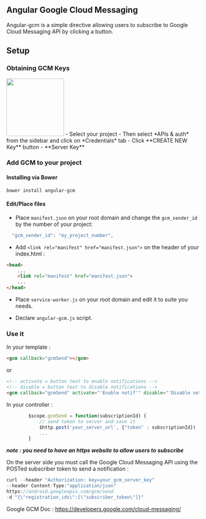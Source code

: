 ## Angular Google Cloud Messaging

Angular-gcm is a simple directive allowing users to subscribe to Google Cloud Messaging API by clicking a button.

## Setup

### Obtaining GCM Keys

<img src="http://images.google.com/intl/en_ALL/images/srpr/logo6w.png" width="150">
- Select your project
- Then select *APIs & auth* from the sidebar and click on *Credentials* tab
- Click **CREATE NEW Key** button
 - **Server Key**

### Add GCM to your project

#### Installing via Bower

```
bower install angular-gcm
```

#### Edit/Place files

 - Place `manifest.json` on your root domain and change the `gcm_sender_id` by the number of your project:

```javascript
  "gcm_sender_id": "my_project_number",
```

 - Add `<link rel="manifest" href="manifest.json">` on the header of your index.html :

```html
<head>
	...
	<link rel="manifest" href="manifest.json">
	...
</head>
```

 - Place `service-worker.js` on your root domain and edit it to suite you needs.

 - Declare `angular-gcm.js` script.

### Use it

In your template :

```html
<gcm callback="gcmSend"></gcm>
```

or
```html
<!-- activate = button text to enable notifications -->
<!-- disable = button text to disable notifications -->
<gcm callback="gcmSend" activate="'Enable notif'" disable="'Disable notif'"></gcm>
```
In your controller :

```javascript
		$scope.gcmSend = function(subscriptionId) {
			// send token to server and save it
			$http.post('your_server_url', {"token" : subscriptionId})
			...
		}
```

***note : you need to have an https website to allow users to subscribe***

On the server side you must call the Google Cloud Messaging API using the POSTed subscriber token to send a notification :

```javascript
curl --header "Authorization: key=your_gcm_server_key"
--header Content-Type:"application/json"
https://android.googleapis.com/gcm/send
-d "{\"registration_ids\":[\"subscriber_token\"]}"
```

Google GCM Doc : https://developers.google.com/cloud-messaging/
